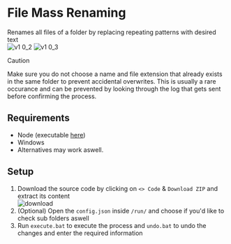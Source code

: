 # File Mass Renaming
Renames all files of a folder by replacing repeating patterns with desired text\
![v1 0_2](https://github.com/user-attachments/assets/6d9ae9c8-a238-4c63-9391-1ca7dd59f1fb)
![v1 0_3](https://github.com/user-attachments/assets/b342a7fc-a957-4d1a-bbdb-021f645d0177)

> [!CAUTION]
> Make sure you do not choose a name and file extension that already exists in the same folder to prevent accidental overwrites.
> This is usually a rare occurance and can be prevented by looking through the log that gets sent before confirming the process.

## Requirements
- Node (executable [here](https://nodejs.org/en/download/))
- Windows
- Alternatives may work aswell.

## Setup
1. Download the source code by clicking on `<> Code` & `Download ZIP` and extract its content\
![download](https://github.com/ItsLeMax/File-Mass-Renaming/assets/80857459/847b4ed1-b820-4479-8a0b-a48bcfe55108)
2. (Optional) Open the `config.json` inside `/run/` and choose if you'd like to check sub folders aswell
3. Run `execute.bat` to execute the process and `undo.bat` to undo the changes and enter the required information